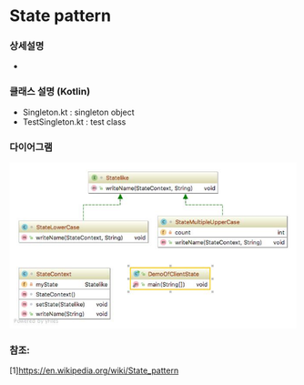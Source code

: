 # State pattern
### 상세설명
 -  

### 클래스 설명 (Kotlin)
 - Singleton.kt : singleton object
 - TestSingleton.kt : test class
 
### 다이어그램
![ex_screenshot](../../res/statepattern.jpeg)

### 참조:
[1]https://en.wikipedia.org/wiki/State_pattern
